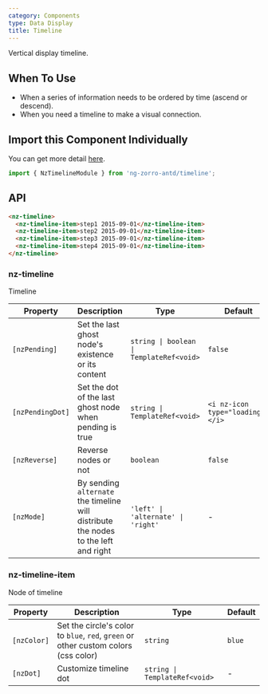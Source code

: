 ```yaml
---
category: Components
type: Data Display
title: Timeline
---
```


Vertical display timeline.

## When To Use

- When a series of information needs to be ordered by time (ascend or descend).
- When you need a timeline to make a visual connection.

## Import this Component Individually

You can get more detail [here](/docs/getting-started/en#import-a-component-individually).

```ts
import { NzTimelineModule } from 'ng-zorro-antd/timeline';
```

## API

```html
<nz-timeline>
  <nz-timeline-item>step1 2015-09-01</nz-timeline-item>
  <nz-timeline-item>step2 2015-09-01</nz-timeline-item>
  <nz-timeline-item>step3 2015-09-01</nz-timeline-item>
  <nz-timeline-item>step4 2015-09-01</nz-timeline-item>
</nz-timeline>
```

### nz-timeline

Timeline

| Property | Description | Type | Default |
| -------- | ----------- | ---- | ------- |
| `[nzPending]` | Set the last ghost node's existence or its content | `string \| boolean \| TemplateRef<void>` | `false` |
| `[nzPendingDot]` | Set the dot of the last ghost node when pending is true | `string \| TemplateRef<void>` | `<i nz-icon type="loading"></i>` |
| `[nzReverse]` | Reverse nodes or not | `boolean` | `false` |
| `[nzMode]` | By sending `alternate` the timeline will distribute the nodes to the left and right | `'left' \| 'alternate' \| 'right'` | - |

### nz-timeline-item

Node of timeline

| Property | Description | Type | Default |
| -------- | ----------- | ---- | ------- |
| `[nzColor]` | Set the circle's color to `blue`, `red`, `green` or other custom colors (css color) | `string` | `blue` |
| `[nzDot]` | Customize timeline dot | `string \| TemplateRef<void>` | - |
